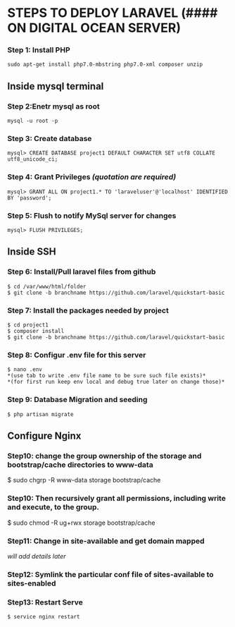 # STEPS TO DEPLOY LARAVEL (#### ON DIGITAL OCEAN SERVER)


### Step 1: Install PHP
    sudo apt-get install php7.0-mbstring php7.0-xml composer unzip




## Inside mysql terminal

### Step 2:Enetr mysql as root
    mysql -u root -p

### Step 3: Create database
    mysql> CREATE DATABASE project1 DEFAULT CHARACTER SET utf8 COLLATE utf8_unicode_ci;

### Step 4: Grant Privileges *(quotation are required)*
    mysql> GRANT ALL ON project1.* TO 'laraveluser'@'localhost' IDENTIFIED BY 'password';

### Step 5: Flush to notify MySql server for changes
    mysql> FLUSH PRIVILEGES;




## Inside SSH

### Step 6: Install/Pull laravel files from github
    $ cd /var/www/html/folder
    $ git clone -b branchname https://github.com/laravel/quickstart-basic

### Step 7: Install the packages needed by project
    $ cd project1
    $ composer install
    $ git clone -b branchname https://github.com/laravel/quickstart-basic

### Step 8: Configur .env file for this server
    $ nano .env 
    *(use tab to write .env file name to be sure such file exists)*
    *(for first run keep env local and debug true later on change those)*

### Step 9: Database Migration and seeding
    $ php artisan migrate




## Configure Nginx

### Step10: change the group ownership of the storage and bootstrap/cache directories to www-data
   $ sudo chgrp -R www-data storage bootstrap/cache

### Step10: Then recursively grant all permissions, including write and execute, to the group.
   $ sudo chmod -R ug+rwx storage bootstrap/cache

### Step11: Change in site-available and get domain mapped
*will add details later*

### Step12: Symlink the particular conf file of sites-available to sites-enabled

### Step13: Restart Serve
    $ service nginx restart

    
